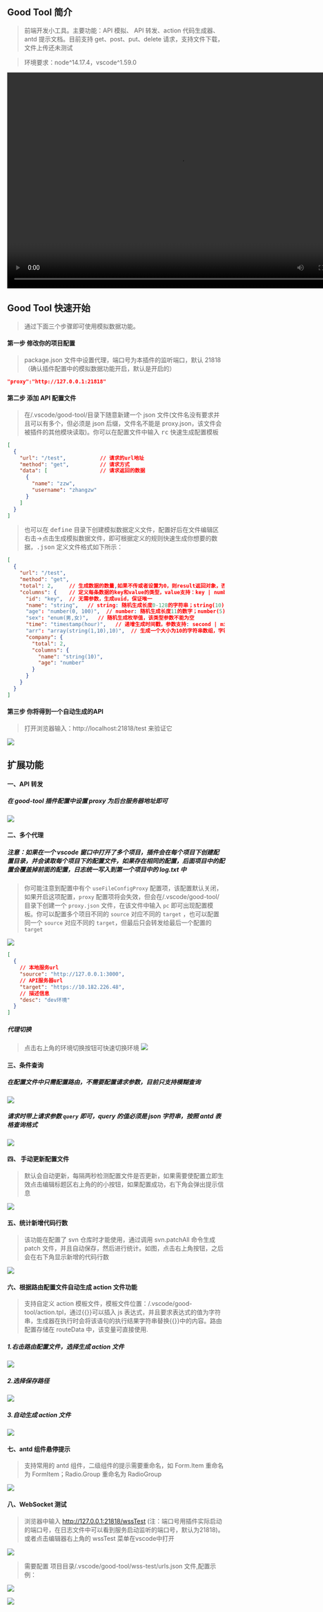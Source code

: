## Good Tool 简介

> 前端开发小工具。主要功能：API 模拟、 API 转发、action 代码生成器、antd 提示文档。目前支持 get、post、put、delete 请求，支持文件下载，文件上传还未测试

> 环境要求：node^14.17.4，vscode^1.59.0

<video src="https://wmxie.oss-cn-hangzhou.aliyuncs.com/zwzhang/20221122_095115.mp4" width="800px" height="500px" controls="controls"></video>

## Good Tool 快速开始

> 通过下面三个步骤即可使用模拟数据功能。

#### 第一步 修改你的项目配置

> package.json 文件中设置代理，端口号为本插件的监听端口，默认 21818（确认插件配置中的模拟数据功能开启，默认是开启的）

```json
"proxy":"http://127.0.0.1:21818"
```

#### 第二步 添加 API 配置文件

> 在/.vscode/good-tool/目录下随意新建一个 json 文件(文件名没有要求并且可以有多个，但必须是 json 后缀，文件名不能是 proxy.json，该文件会被插件的其他模块读取)。你可以在配置文件中输入 <kbd>rc</kbd> 快速生成配置模板

```json
[
  {
    "url": "/test",           // 请求的url地址
    "method": "get",          // 请求方式
    "data": [                 // 请求返回的数据
      {
        "name": "zzw",
        "username": "zhangzw"
      }
    ]
  }
]
```
> 也可以在 <kbd>define</kbd> 目录下创建模拟数据定义文件，配置好后在文件编辑区右击->点击生成模拟数据文件，即可根据定义的规则快速生成你想要的数据，<kbd>.json</kbd> 定义文件格式如下所示：
```json
[
  {
    "url": "/test",
    "method": "get",
    "total": 2,     // 生成数据的数量,如果不传或者设置为0，则result返回对象，否则返回数组
    "columns": {    // 定义每条数据的key和value的类型，value支持：key | number | string | enum | timestamp | boolean | array
      "id": "key",  // 无需参数，生成uuid，保证唯一
      "name": "string",   // string: 随机生成长度0-128的字符串；string(10): 长度0-10；string(10, 100): 长度10-100
      "age": "number(0, 100)",  // number: 随机生成长度11的数字；number(5): 长度5；number(0, 100): 随机生成0-100的数字
      "sex": "enum(男,女)",   // 随机生成枚举值，该类型参数不能为空
      "time": "timestamp(hour)",   // 递增生成时间戳，参数支持: second | minute | hour | day | month | year | array，可不传默认为day
      "arr": "array(string(1,10),10)",  // 生成一个大小为10的字符串数组，字符串长度1-10(array类型两个参数都是必须的，第一个参数支持上述value的类型，但是不包括array)
      "company": {
        "total": 2,
        "columns": {
          "name": "string(10)",
          "age": "number"
        }
      }
    }
  }
]
```
#### 第三步 你将得到一个自动生成的API
> 打开浏览器输入：http://localhost:21818/test 来验证它

![](https://wmxie.oss-cn-hangzhou.aliyuncs.com/zwzhang/20221107124505.png)

## 扩展功能

#### 一、API 转发

##### 在 good-tool 插件配置中设置 proxy 为后台服务器地址即可

![](https://wmxie.oss-cn-hangzhou.aliyuncs.com/zwzhang/20221107124646.png)

#### 二、多个代理

##### 注意：如果在一个 vscode 窗口中打开了多个项目，插件会在每个项目下创建配置目录，并会读取每个项目下的配置文件，如果存在相同的配置，后面项目中的配置会覆盖掉前面的配置，日志统一写入到第一个项目中的 log.txt 中

> 你可能注意到配置中有个 `useFileConfigProxy` 配置项，该配置默认关闭，如果开启这项配置，`proxy` 配置项将会失效，但会在/.vscode/good-tool/目录下创建一个 `proxy.json` 文件，在该文件中输入 `pc` 即可出现配置模板。你可以配置多个项目不同的 `source` 对应不同的 `target` ，也可以配置同一个 `source` 对应不同的 `target`，但最后只会转发给最后一个配置的 `target`

![](https://wmxie.oss-cn-hangzhou.aliyuncs.com/zwzhang/20221107124723.png)

```json
[
  {
    // 本地服务url
    "source": "http://127.0.0.1:3000",
    // API服务器url
    "target": "https://10.182.226.48",
    // 描述信息
    "desc": "dev环境"
  }
]
```

##### 代理切换
> 点击右上角的环境切换按钮可快速切换环境
![](https://wmxie.oss-cn-hangzhou.aliyuncs.com/zwzhang/20221107125215.png)

#### 三、条件查询

##### 在配置文件中只需配置路由，不需要配置请求参数，目前只支持模糊查询

![](https://img.amazing-w.top/plugin/good-tool/5.png)

##### 请求时带上请求参数 `query` 即可，query 的值必须是 json 字符串，按照 antd 表格查询格式

![](https://img.amazing-w.top/plugin/good-tool/6.png)

#### 四、 手动更新配置文件

> 默认会自动更新，每隔两秒检测配置文件是否更新，如果需要使配置立即生效点击编辑标题区右上角的的小按钮，如果配置成功，右下角会弹出提示信息

![](https://img.amazing-w.top/plugin/good-tool/3.png)

#### 五、统计新增代码行数

> 该功能在配置了 svn 仓库时才能使用，通过调用 svn.patchAll 命令生成 patch 文件，并且自动保存，然后进行统计。如图，点击右上角按钮，之后会在右下角显示新增的代码行数

![](https://img.amazing-w.top/plugin/good-tool/7.png)

#### 六、根据路由配置文件自动生成 action 文件功能

> 支持自定义 action 模板文件，模板文件位置：/.vscode/good-tool/action.tpl，通过{{}}可以插入 js 表达式，并且要求表达式的值为字符串，生成器在执行时会将该语句的执行结果字符串替换{{}}中的内容。路由配置存储在 routeData 中，该变量可直接使用.

##### 1.右击路由配置文件，选择生成 action 文件

![](https://img.amazing-w.top/plugin/good-tool/8.png)

##### 2.选择保存路径

![](https://img.amazing-w.top/plugin/good-tool/9.png)

##### 3.自动生成 action 文件

![](https://img.amazing-w.top/plugin/good-tool/10.png)

#### 七、antd 组件悬停提示

> 支持常用的 antd 组件，二级组件的提示需要重命名，如 Form.Item 重命名为 FormItem；Radio.Group 重命名为 RadioGroup

![](https://img.amazing-w.top/plugin/good-tool/13.png)

#### 八、WebSocket 测试

> 浏览器中输入 http://127.0.0.1:21818/wssTest (注：端口号用插件实际启动的端口号，在日志文件中可以看到服务启动监听的端口号，默认为21818)。或者点击编辑器右上角的 wssTest 菜单在vscode中打开

![](https://img.amazing-w.top/plugin/good-tool/12.png)

> 需要配置 项目目录/.vscode/good-tool/wss-test/urls.json 文件,配置示例：

![](https://img.amazing-w.top/plugin/good-tool/14.png)

![](https://img.amazing-w.top/plugin/good-tool/15.png)

